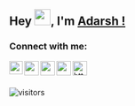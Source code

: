 ## Hey <img src="https://github.com/TheDudeThatCode/TheDudeThatCode/blob/master/Assets/Hi.gif" width="29px">, I'm [Adarsh !](https://github.com/Adarsh-Agrahari) 

### Connect with me:
<div align=left>

<a href="https://www.linkedin.com/in/adarsh-agrahari/">
  <img align="left" width="24px" src="https://cdn-icons-png.flaticon.com/512/174/174857.png"  />
</a>
<a href="https://twitter.com/Adarsh_050303">
  <img align="left" width="26px" src="https://logodownload.org/wp-content/uploads/2014/09/twitter-logo-6.png" />
</a>
<a href="mailto:adarshagrahari0503@gmail.com">
  <img align="left" width="26px" src="https://cdn-icons-png.flaticon.com/512/281/281769.png" />
</a>
<a href="https://www.instagram.com/_adarsh_agrahari/">
  <img align="left" width="26px" src="https://upload.wikimedia.org/wikipedia/commons/thumb/a/a5/Instagram_icon.png/1024px-Instagram_icon.png" />
</a>
<a href="https://www.hackerrank.com/adarshagrahari05?hr_r=1" target="blank"><img align="left" width="26px" src="https://raw.githubusercontent.com/rahuldkjain/github-profile-readme-generator/master/src/images/icons/Social/hackerrank.svg" alt="https://www.hackerrank.com/adarshagrahari05"/>
</a>
<br />
<br />
  
![visitors](https://visitor-badge.laobi.icu/badge?page_id=Adarsh-Agrahari.Adarsh-Agrahari)
